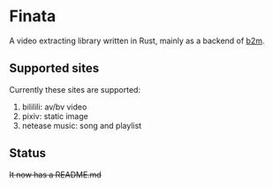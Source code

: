 # Finata

A video extracting library written in Rust, mainly as a backend of [b2m](https://github.com/snylonue/b2m).

## Supported sites
Currently these sites are supported:
1. bililili: av/bv video
2. pixiv: static image
3. netease music: song and playlist

## Status
~~It now has a README.md~~